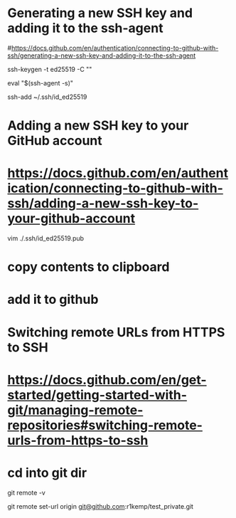 # Generating a new SSH key and adding it to the ssh-agent
#https://docs.github.com/en/authentication/connecting-to-github-with-ssh/generating-a-new-ssh-key-and-adding-it-to-the-ssh-agent

ssh-keygen -t ed25519 -C "<git-hub-email>"
 
eval "$(ssh-agent -s)"
  
ssh-add ~/.ssh/id_ed25519
  
# Adding a new SSH key to your GitHub account  
# https://docs.github.com/en/authentication/connecting-to-github-with-ssh/adding-a-new-ssh-key-to-your-github-account
  
vim ./.ssh/id_ed25519.pub
  # copy contents to clipboard
  # add it to github  

  
# Switching remote URLs from HTTPS to SSH
# https://docs.github.com/en/get-started/getting-started-with-git/managing-remote-repositories#switching-remote-urls-from-https-to-ssh  
# cd into git dir
git remote -v
  
git remote set-url origin git@github.com:r1kemp/test_private.git
  
  
  
